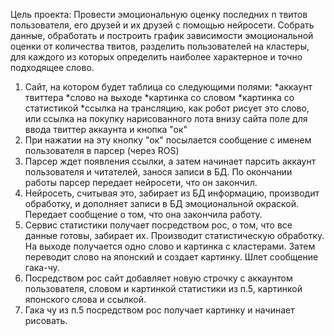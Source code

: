 Цель проекта: 
Провести эмоциональную оценку последних n твитов пользователя, его друзей и их друзей с помощью нейросети. 
Собрать данные, обработать и построить график зависимости эмоциональной оценки от количества твитов, разделить пользователей на кластеры, 
для каждого из которых определить наиболее характерное и точно подходящее слово.

1. Сайт, на котором будет таблица со следующими полями:
*аккаунт твиттера
*слово на выходе
*картинка со словом
*картинка со статистикой
*ссылка на трансляцию, как робот рисует это слово, или ссылка на покупку нарисованного лота
внизу сайта поле для ввода твиттер аккаунта и кнопка "ок"
2. При нажатии на эту кнопку "ок" посылается сообщение с именем пользователя в парсер (через ROS)
3. Парсер ждет появления ссылки, а затем начинает парсить аккаунт пользователя и читателей, занося записи в БД.
По окончании работы парсер передает нейросети, что он закончил.
4. Нейросеть, считывая это, забирает из БД информацию, производит обработку, и дополняет записи в БД эмоциональной окраской. 
Передает сообщение о том, что она закончила работу.
5. Сервис статистики получает посредством рос, о том, что все данные готовы, забирает их. Производит статистическую обработку. 
На выходе получается одно слово и картинка с кластерами. Затем переводит слово на японский и создает картинку. Шлет сообщение гака-чу.
6. Посредством рос сайт добавляет новую строчку с аккаунтом пользователя, словом и картинкой статистики из п.5, 
картинкой японского слова и ссылкой.
7. Гака чу из п.5 посредством рос получает картинку и начинает рисовать.
